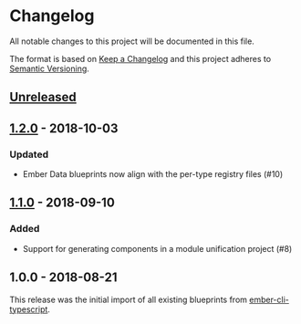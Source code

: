 # Changelog

All notable changes to this project will be documented in this file.

The format is based on [Keep a Changelog](http://keepachangelog.com/en/1.0.0/) and this project adheres to [Semantic Versioning](http://semver.org/spec/v2.0.0.html).

## [Unreleased]

## [1.2.0] - 2018-10-03

### Updated
- Ember Data blueprints now align with the per-type registry files (#10)

## [1.1.0] - 2018-09-10

### Added
- Support for generating components in a module unification project (#8)

## 1.0.0 - 2018-08-21

This release was the initial import of all existing blueprints from [ember-cli-typescript].

[ember-cli-typescript]: https://github.com/typed-ember/ember-cli-typescript
[unreleased]: https://github.com/typed-ember/ember-cli-typescript-blueprints/compare/v1.2.0...HEAD
[1.2.0]: https://github.com/typed-ember/ember-cli-typescript-blueprints/compare/v1.1.0...v1.2.0
[1.1.0]: https://github.com/typed-ember/ember-cli-typescript-blueprints/compare/54697b4...v1.1.0
